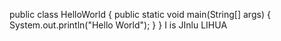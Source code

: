 public class HelloWorld {
    public static void main(String[] args) {
        System.out.println("Hello World");
    }
}
I is JInlu
LIHUA